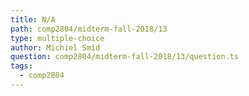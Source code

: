 ```yaml
---
title: N/A
path: comp2804/midterm-fall-2018/13
type: multiple-choice
author: Michiel Smid
question: comp2804/midterm-fall-2018/13/question.ts
tags:
  - comp2804
---
```


